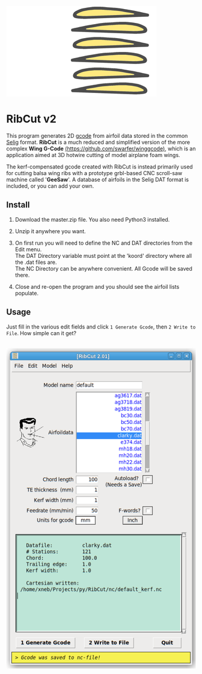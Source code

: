 ![ribcut-ikon-400x240](./img/ribcut-ikon-400x240.png)


RibCut v2
===

This program generates 2D [gcode](http://en.wikipedia.org/wiki/Gcode) from airfoil data stored in the common [Selig](http://openvsp.org/wiki/doku.php?id=airfoilexport#:~:text=Bezier%20*.bz%20format.-,Selig%20Format,-The%20Selig%20airfoil) format. **RibCut** is a much reduced and simplified version of the more complex **Wing G-Code** [(https://github.com/swarfer/winggcode)](https://github.com/swarfer/winggcode), which is an application aimed at 3D hotwire cutting of model airplane foam wings.

The kerf-compensated gcode created with RibCut is instead primarily used for cutting balsa wing ribs with a prototype grbl-based CNC scroll-saw machine called '**GeeSaw**'. A database of airfoils in the Selig DAT format is included, or you can add your own.

## Install

1. Download the master.zip file. You also need Python3 installed.

1. Unzip it anywhere you want.

1. On first run you will need to define the NC and DAT directories from the Edit menu.<br/>
  The DAT Directory variable must point at the 'koord' directory where all the .dat files are.<br/>
  The NC Directory can be anywhere convenient.  All Gcode will be saved there.

1. Close and re-open the program and you should see the airfoil lists populate.

## Usage

Just fill in the various edit fields and click `1 Generate Gcode`, then `2 Write to File`. How simple can it get?
<br/>
<br/>



![ribcut](img/ribcut.png)

